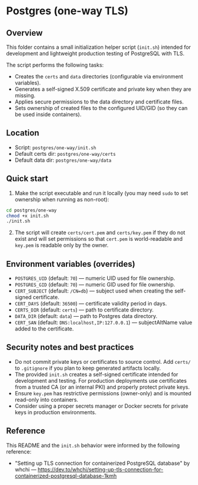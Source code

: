 # Postgres (one-way TLS)

## Overview

This folder contains a small initialization helper script (`init.sh`) intended
for development and lightweight production testing of PostgreSQL with TLS.

The script performs the following tasks:

- Creates the `certs` and `data` directories (configurable via environment
  variables).
- Generates a self-signed X.509 certificate and private key when they are
  missing.
- Applies secure permissions to the data directory and certificate files.
- Sets ownership of created files to the configured UID/GID (so they can be
  used inside containers).

## Location

- Script: `postgres/one-way/init.sh`
- Default certs dir: `postgres/one-way/certs`
- Default data dir: `postgres/one-way/data`

## Quick start

1. Make the script executable and run it locally (you may need `sudo` to set
   ownership when running as non-root):

```bash
cd postgres/one-way
chmod +x init.sh
./init.sh
```

2. The script will create `certs/cert.pem` and `certs/key.pem` if they do not
   exist and will set permissions so that `cert.pem` is world-readable and
   `key.pem` is readable only by the owner.

## Environment variables (overrides)

- `POSTGRES_UID` (default: `70`) — numeric UID used for file ownership.
- `POSTGRES_GID` (default: `70`) — numeric GID used for file ownership.
- `CERT_SUBJECT` (default: `/CN=db`) — subject used when creating the
  self-signed certificate.
- `CERT_DAYS` (default: `36500`) — certificate validity period in days.
- `CERTS_DIR` (default: `certs`) — path to certificate directory.
- `DATA_DIR` (default: `data`) — path to Postgres data directory.
- `CERT_SAN` (default: `DNS:localhost,IP:127.0.0.1`) — subjectAltName value added
  to the certificate.

## Security notes and best practices

- Do not commit private keys or certificates to source control. Add
  `certs/` to `.gitignore` if you plan to keep generated artifacts locally.
- The provided `init.sh` creates a self-signed certificate intended for
  development and testing. For production deployments use certificates from a
  trusted CA (or an internal PKI) and properly protect private keys.
- Ensure `key.pem` has restrictive permissions (owner-only) and is mounted
  read-only into containers.
- Consider using a proper secrets manager or Docker secrets for private keys
  in production environments.

## Reference

This README and the `init.sh` behavior were informed by the following
reference:

- "Setting up TLS connection for containerized PostgreSQL database" by
  whchi — https://dev.to/whchi/setting-up-tls-connection-for-containerized-postgresql-database-1kmh
